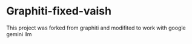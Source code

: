 # Graphiti-fixed-vaish
This project was forked from graphiti and modifited to work with google gemini llm
